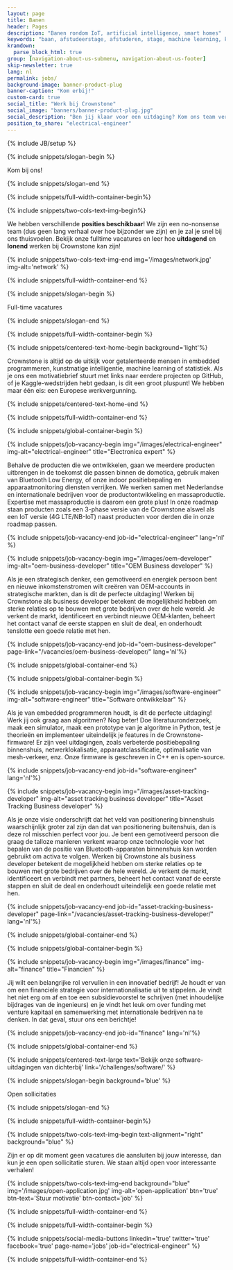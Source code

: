 ```yaml
---
layout: page
title: Banen
header: Pages
description: "Banen rondom IoT, artificial intelligence, smart homes"
keywords: "baan, afstudeerstage, afstuderen, stage, machine learning, kunstmatige intelligentie, artificial intelligence, internet of things, domotica, smart homes, afstudeeronderzoek, stagiair, master, afstudeeropdracht, bedrijf"
kramdown: 
  parse_block_html: true
group: [navigation-about-us-submenu, navigation-about-us-footer]
skip-newsletter: true
lang: nl
permalink: jobs/
background-image: banner-product-plug
banner-caption: "Kom erbij!"
custom-card: true
social_title: "Werk bij Crownstone"
social_image: "banners/banner-product-plug.jpg"
social_description: "Ben jij klaar voor een uitdaging? Kom ons team versterken als Electrical Engineer! We verwelkomen je graag in ons team!"
position_to_share: "electrical-engineer" 
---
```

{% include JB/setup %}


{% include snippets/slogan-begin %}

Kom bij ons!

{% include snippets/slogan-end %}


{% include snippets/full-width-container-begin%}

{% include snippets/two-cols-text-img-begin%}

We hebben verschillende **posities beschikbaar**! We zijn een no-nonsense team (dus geen lang verhaal over hoe bijzonder we zijn) en je zal je snel bij ons thuisvoelen. 
Bekijk onze fulltime vacatures en leer hoe **uitdagend** en **lonend** werken bij Crownstone kan zijn!

{% include snippets/two-cols-text-img-end img='/images/network.jpg' img-alt='network' %}

{% include snippets/full-width-container-end %}


{% include snippets/slogan-begin %}

Full-time vacatures

{% include snippets/slogan-end %}


{% include snippets/full-width-container-begin %}

{% include snippets/centered-text-home-begin background='light'%}

Crownstone is altijd op de uitkijk voor getalenteerde mensen in embedded programmeren, kunstmatige intelligentie, machine learning of statistiek.
Als je ons een motivatiebrief stuurt met links naar eerdere projecten op GitHub, of je Kaggle-wedstrijden hebt gedaan, is dit een groot pluspunt! We hebben maar één eis: een Europese werkvergunning.

{% include snippets/centered-text-home-end %}

{% include snippets/full-width-container-end %}


{% include snippets/global-container-begin %}

{% include snippets/job-vacancy-begin img="/images/electrical-engineer" img-alt="electrical-engineer" title="Electronica expert" %}

Behalve de producten die we ontwikkelen, gaan we meerdere producten uitbrengen in de toekomst die passen binnen de domotica, gebruik maken van Bluetooth Low Energy, of onze indoor positiebepaling en apparaatmonitoring diensten verrijken. 
We werken samen met Nederlandse en internationale bedrijven voor de productontwikkeling en massaproductie. Expertise met massaproductie is daarom een grote plus! 
In onze roadmap staan producten zoals een 3-phase versie van de Crownstone alswel als een IoT versie (4G LTE/NB-IoT) naast producten voor derden die in onze roadmap passen.

{% include snippets/job-vacancy-end job-id="electrical-engineer" lang='nl' %}


{% include snippets/job-vacancy-begin img="/images/oem-developer" img-alt="oem-business-developer" title="OEM Business developer" %}

Als je een strategisch denker, een gemotiveerd en energiek persoon bent en nieuwe inkomstenstromen wilt creëren van OEM-accounts in strategische markten, dan is dit de perfecte uitdaging!
Werken bij Crownstone als business developer betekent de mogelijkheid hebben om sterke relaties op te bouwen met grote bedrijven over de hele wereld. Je verkent de markt, identificeert en verbindt nieuwe OEM-klanten, beheert het contact vanaf de eerste stappen en sluit de deal, en onderhoudt tenslotte een goede relatie met hen.

{% include snippets/job-vacancy-end job-id="oem-business-developer" page-link="/vacancies/oem-business-developer/" lang='nl'%}

{% include snippets/global-container-end %}


{% include snippets/global-container-begin %}

{% include snippets/job-vacancy-begin img="/images/software-engineer" img-alt="software-engineer" title="Software ontwikkelaar" %}

Als je van embedded programmeren houdt, is dit de perfecte uitdaging! Werk jij ook graag aan algoritmen? Nog beter!
Doe literatuuronderzoek, maak een simulator, maak een prototype van je algoritme in Python, test je theorieën en implementeer uiteindelijk je features in de Crownstone-firmware!
Er zijn veel uitdagingen, zoals verbeterde positiebepaling binnenshuis, netwerklokalisatie, apparaatclassificatie, optimalisatie van mesh-verkeer, enz. Onze firmware is geschreven in C++ en is open-source.

{% include snippets/job-vacancy-end job-id="software-engineer" lang='nl'%}


{% include snippets/job-vacancy-begin img="/images/asset-tracking-developer" img-alt="asset tracking business developer" title="Asset Tracking Business developer" %}

Als je onze visie onderschrijft dat het veld van positionering binnenshuis waarschijnlijk groter zal zijn dan dat van positionering buitenshuis, dan is deze rol misschien perfect voor jou.
Je bent een gemotiveerd persoon die graag de talloze manieren verkent waarop onze technologie voor het bepalen van de positie van Bluetooth-apparaten binnenshuis kan worden gebruikt om activa te volgen.
Werken bij Crownstone als business developer betekent de mogelijkheid hebben om sterke relaties op te bouwen met grote bedrijven over de hele wereld. Je verkent de markt, identificeert en verbindt met partners, beheert het contact vanaf de eerste stappen en sluit de deal en onderhoudt uiteindelijk een goede relatie met hen.

{% include snippets/job-vacancy-end job-id="asset-tracking-business-developer" page-link="/vacancies/asset-tracking-business-developer/" lang='nl'%}

{% include snippets/global-container-end %}


{% include snippets/global-container-begin %}

{% include snippets/job-vacancy-begin img="/images/finance" img-alt="finance" title="Financien" %}

Jij wilt een belangrijke rol vervullen in een innovatief bedrijf! Je houdt er van om een financiele strategie voor internationalisatie uit te stippelen. 
Je vindt het niet erg om af en toe een subsidievoorstel te schrijven (met inhoudelijke bijdrages van de ingenieurs) en je vindt het leuk om over funding met venture kapitaal en samenwerking met internationale bedrijven na te denken. 
In dat geval, stuur ons een berichtje!

{% include snippets/job-vacancy-end job-id="finance" lang='nl'%}

{% include snippets/global-container-end %}


{% include snippets/centered-text-large text='Bekijk onze software-uitdagingen van dichterbij' link='/challenges/software/' %}


{% include snippets/slogan-begin background='blue' %}

Open sollicitaties

{% include snippets/slogan-end %}


{% include snippets/full-width-container-begin%}

{% include snippets/two-cols-text-img-begin text-alignment="right" background="blue" %}

Zijn er op dit moment geen vacatures die aansluiten bij jouw interesse, dan kun je een open sollicitatie sturen. We staan altijd open voor interessante verhalen!

{% include snippets/two-cols-text-img-end background="blue" img='/images/open-application.jpg' img-alt='open-application' btn='true' btn-text='Stuur motivatie' btn-contact='job' %}

{% include snippets/full-width-container-end %}


{% include snippets/full-width-container-begin %}

{% include snippets/social-media-buttons  linkedin='true' twitter='true' facebook='true' page-name='jobs' job-id="electrical-engineer" %}

{% include snippets/full-width-container-end %}
